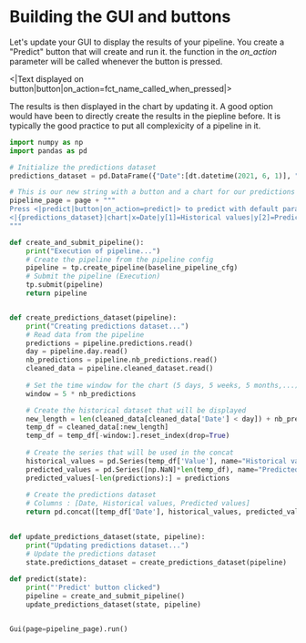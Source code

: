 # Building the GUI and buttons

Let's update your GUI to display the results of your pipeline. You create a "Predict" button that will create and run it. the function in the *on_action* parameter will be called whenever the button is pressed.

<|Text displayed on button|button|on_action=fct_name_called_when_pressed|>

The results is then displayed in the chart by updating it. A good option would have been to directly create the results in the piepline before. It is typically the good practice to put all complexicity of a pipeline in it.


```python
import numpy as np
import pandas as pd

# Initialize the predictions dataset
predictions_dataset = pd.DataFrame({"Date":[dt.datetime(2021, 6, 1)], "Historical values":[np.NaN], "Predicted values":[np.NaN]})

# This is our new string with a button and a chart for our predictions
pipeline_page = page + """
Press <|predict|button|on_action=predict|> to predict with default parameters (30 predictions) and June 1st as day. 
<|{predictions_dataset}|chart|x=Date|y[1]=Historical values|y[2]=Predicted values|height=80%|width=100%|type=bar|>
"""

def create_and_submit_pipeline():
    print("Execution of pipeline...")
    # Create the pipeline from the pipeline config
    pipeline = tp.create_pipeline(baseline_pipeline_cfg)
    # Submit the pipeline (Execution)
    tp.submit(pipeline)
    return pipeline


def create_predictions_dataset(pipeline):
    print("Creating predictions dataset...")
    # Read data from the pipeline
    predictions = pipeline.predictions.read()
    day = pipeline.day.read()
    nb_predictions = pipeline.nb_predictions.read()
    cleaned_data = pipeline.cleaned_dataset.read()
    
    # Set the time window for the chart (5 days, 5 weeks, 5 months,...)
    window = 5 * nb_predictions

    # Create the historical dataset that will be displayed
    new_length = len(cleaned_data[cleaned_data['Date'] < day]) + nb_predictions
    temp_df = cleaned_data[:new_length]
    temp_df = temp_df[-window:].reset_index(drop=True)
    
    # Create the series that will be used in the concat
    historical_values = pd.Series(temp_df['Value'], name="Historical values")
    predicted_values = pd.Series([np.NaN]*len(temp_df), name="Predicted values") # change ? Fred
    predicted_values[-len(predictions):] = predictions
    
    # Create the predictions dataset
    # Columns : [Date, Historical values, Predicted values]
    return pd.concat([temp_df['Date'], historical_values, predicted_values], axis=1)
    

def update_predictions_dataset(state, pipeline):
    print("Updating predictions dataset...")
    # Update the predictions dataset
    state.predictions_dataset = create_predictions_dataset(pipeline)
    
def predict(state):
    print("'Predict' button clicked")
    pipeline = create_and_submit_pipeline()
    update_predictions_dataset(state, pipeline)


Gui(page=pipeline_page).run()
```
    
